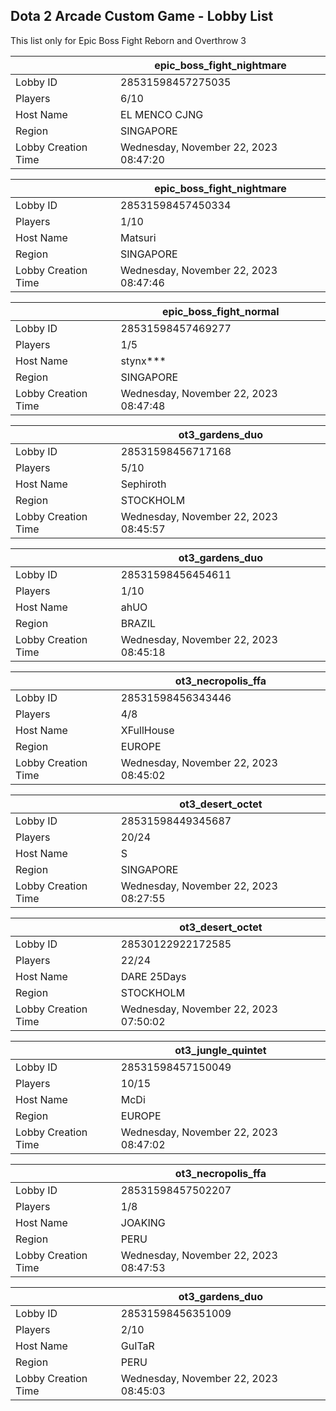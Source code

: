 ## Dota 2 Arcade Custom Game - Lobby List

This list only for Epic Boss Fight Reborn and Overthrow 3

|  | epic_boss_fight_nightmare |
| ------ | ------ |
| Lobby ID | 28531598457275035 |
| Players | 6/10 |
| Host Name | EL MENCO CJNG |
| Region | SINGAPORE |
| Lobby Creation Time | Wednesday, November 22, 2023 08:47:20 |


|  | epic_boss_fight_nightmare |
| ------ | ------ |
| Lobby ID | 28531598457450334 |
| Players | 1/10 |
| Host Name | Matsuri |
| Region | SINGAPORE |
| Lobby Creation Time | Wednesday, November 22, 2023 08:47:46 |


|  | epic_boss_fight_normal |
| ------ | ------ |
| Lobby ID | 28531598457469277 |
| Players | 1/5 |
| Host Name | stynx*** |
| Region | SINGAPORE |
| Lobby Creation Time | Wednesday, November 22, 2023 08:47:48 |


|  | ot3_gardens_duo |
| ------ | ------ |
| Lobby ID | 28531598456717168 |
| Players | 5/10 |
| Host Name | Sephiroth |
| Region | STOCKHOLM |
| Lobby Creation Time | Wednesday, November 22, 2023 08:45:57 |


|  | ot3_gardens_duo |
| ------ | ------ |
| Lobby ID | 28531598456454611 |
| Players | 1/10 |
| Host Name | ahUO |
| Region | BRAZIL |
| Lobby Creation Time | Wednesday, November 22, 2023 08:45:18 |


|  | ot3_necropolis_ffa |
| ------ | ------ |
| Lobby ID | 28531598456343446 |
| Players | 4/8 |
| Host Name | XFullHouse |
| Region | EUROPE |
| Lobby Creation Time | Wednesday, November 22, 2023 08:45:02 |


|  | ot3_desert_octet |
| ------ | ------ |
| Lobby ID | 28531598449345687 |
| Players | 20/24 |
| Host Name | S |
| Region | SINGAPORE |
| Lobby Creation Time | Wednesday, November 22, 2023 08:27:55 |


|  | ot3_desert_octet |
| ------ | ------ |
| Lobby ID | 28530122922172585 |
| Players | 22/24 |
| Host Name | DARE 25Days |
| Region | STOCKHOLM |
| Lobby Creation Time | Wednesday, November 22, 2023 07:50:02 |


|  | ot3_jungle_quintet |
| ------ | ------ |
| Lobby ID | 28531598457150049 |
| Players | 10/15 |
| Host Name | McDi |
| Region | EUROPE |
| Lobby Creation Time | Wednesday, November 22, 2023 08:47:02 |


|  | ot3_necropolis_ffa |
| ------ | ------ |
| Lobby ID | 28531598457502207 |
| Players | 1/8 |
| Host Name | JOAKING |
| Region | PERU |
| Lobby Creation Time | Wednesday, November 22, 2023 08:47:53 |


|  | ot3_gardens_duo |
| ------ | ------ |
| Lobby ID | 28531598456351009 |
| Players | 2/10 |
| Host Name | GuITaR |
| Region | PERU |
| Lobby Creation Time | Wednesday, November 22, 2023 08:45:03 |


